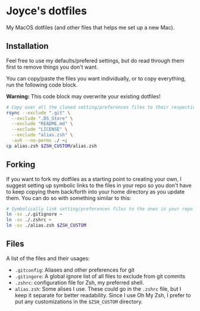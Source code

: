 # Joyce's dotfiles
My MacOS dotfiles (and other files that helps me set up a new Mac).

## Installation 

Feel free to use my defaults/prefered settings, but do read through them first to remove things you don't want. 

You can copy/paste the files you want individually, or to copy everything, run the following code block. 

**Warning:** This code block may overwrite your existing dotfiles!

```bash
# Copy over all the cloned setting/preferences files to their respective usage directories
rsync --exclude ".git" \
  --exclude ".DS_Store" \
  --exclude "README.md" \
  --exclude "LICENSE" \
  --exclude "alias.zsh" \
  -avh --no-perms ./ ~;
cp alias.zsh $ZSH_CUSTOM/alias.zsh
```

## Forking

If you want to fork my dotfiles as a starting point to creating your own, I suggest setting up symbolic links to the files in your repo so you don't have to keep copying them back/forth into your home directory as you update them. You can do so with something similar to this:

```bash
# Symbolically link setting/preferences files to the ones in your repo
ln -sv ./.gitignore ~
ln -sv ./.zshrc ~
ln -sv ./alias.zsh $ZSH_CUSTOM
```

## Files

A list of the files and their usages:

- `.gitconfig`: Aliases and other preferences for git
- `.gitingore`: A global ignore list of all files to exclude from git commits
- `.zshrc`: configuration file for Zsh, my preferred shell. 
- `alias.zsh`: Some alises I use. These could go in the `.zshrc` file, but I keep it separate for better readability. Since I use Oh My Zsh, I prefer to put any customizations in the `$ZSH_CUSTOM` directory.
